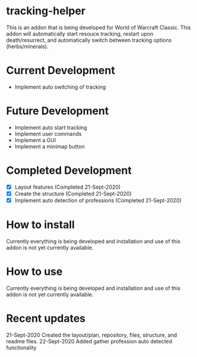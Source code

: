 # tracking-helper

This is an addon that is being developed for World of Warcraft Classic. This addon will automatically start resouce tracking, restart upon death/resurrect, and automatically switch between tracking options (herbs/minerals). 

# Current Development

- Implement auto switching of tracking

# Future Development
- Implement auto start tracking
- Implement user commands
- Implement a GUI
- Implement a minimap button

# Completed Development
- [x] Layout features (Completed 21-Sept-2020)
- [x] Create the structure (Completed 21-Sept-2020)
- [x] Implement auto detection of professions (Completed 21-Sept-2020)

# How to install

Currently everything is being developed and installation and use of this addon is not yet currently available. 

# How to use

Currently everything is being developed and installation and use of this addon is not yet currently available. 

# Recent updates

21-Sept-2020 Created the layout/plan, repository, files, structure, and readme files.
22-Sept-2020 Added gather profession auto detected functionality
